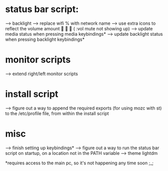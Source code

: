 # status bar script:
--> backlight
--> replace wifi % with network name
--> use extra icons to reflect the volume amount      (  :vol mute not showing up)
--> update media status when pressing media keybindings*
--> update backlight status when pressing backlight keybindings*

# monitor scripts
--> extend right/left monitor scripts

# install script
--> figure out a way to append the required exports (for using mozc with st) to the /etc/profile file, from within the install script

# misc
--> finish setting up keybindings*
--> figure out a way to run the status bar script on startup, on a location not in the PATH variable
--> theme lightdm

*requires access to the main pc, so it's not happening any time soon ;_;
